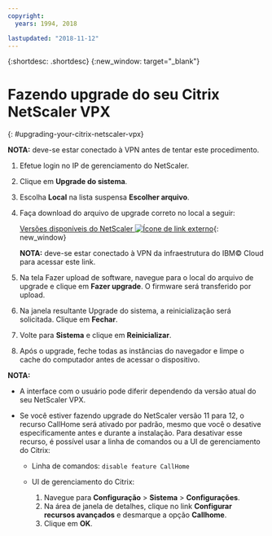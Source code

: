 ```yaml
---
copyright:
  years: 1994, 2018

lastupdated: "2018-11-12"
---
```


{:shortdesc: .shortdesc}
{:new_window: target="_blank"}

# Fazendo upgrade do seu Citrix NetScaler VPX
{: #upgrading-your-citrix-netscaler-vpx}

**NOTA:** deve-se estar conectado à VPN antes de tentar este procedimento.

1. Efetue login no IP de gerenciamento do NetScaler.
2. Clique em **Upgrade do sistema**.
4. Escolha **Local** na lista suspensa **Escolher arquivo**. 
4. Faça download do arquivo de upgrade correto no local a seguir:

	[Versões disponíveis do NetScaler ![Ícone de link externo](../../icons/launch-glyph.svg "Ícone de link externo")](http://downloads.softlayer.local/citrix/netscaler/){: new_window}
	
	**NOTA:** deve-se estar conectado à VPN da infraestrutura do IBM© Cloud para acessar este link.

5. Na tela Fazer upload de software, navegue para o local do arquivo de upgrade e clique em **Fazer upgrade**. O firmware será transferido por upload.
6. Na janela resultante Upgrade do sistema, a reinicialização será solicitada. Clique em **Fechar**.
7. Volte para **Sistema** e clique em **Reinicializar**.
8. Após o upgrade, feche todas as instâncias do navegador e limpe o cache do computador antes de acessar o dispositivo.

**NOTA:** 

* A interface com o usuário pode diferir dependendo da versão atual do seu NetScaler VPX.
* Se você estiver fazendo upgrade do NetScaler versão 11 para 12, o recurso CallHome será ativado por padrão, mesmo que você o desative especificamente antes e durante a instalação. Para desativar esse recurso, é possível usar a linha de comandos ou a UI de gerenciamento do Citrix: 
    
   * Linha de comandos: `disable feature CallHome`
   * UI de gerenciamento do Citrix: 
     
     1. Navegue para **Configuração** > **Sistema** > **Configurações**.
     2. Na área de janela de detalhes, clique no link **Configurar recursos avançados** e desmarque a opção **Callhome**.
     3. Clique em **OK**.
